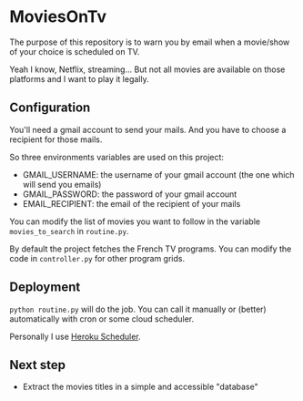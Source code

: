 # MoviesOnTv

The purpose of this repository is to warn you by email when a movie/show of your choice is scheduled on TV.

Yeah I know, Netflix, streaming... But not all movies are available on those platforms and I want to play it legally.

## Configuration

You'll need a gmail account to send your mails. And you have to choose a recipient for those mails.

So three environments variables are used on this project:
* GMAIL_USERNAME: the username of your gmail account (the one which will send you emails)
* GMAIL_PASSWORD: the password of your gmail account
* EMAIL_RECIPIENT: the email of the recipient of your mails

You can modify the list of movies you want to follow in the variable `movies_to_search` in `routine.py`.

By default the project fetches the French TV programs. You can modify the code in `controller.py` for other program grids. 

## Deployment

`python routine.py` will do the job.
You can call it manually or (better) automatically with cron or some cloud scheduler.

Personally I use [Heroku Scheduler](https://devcenter.heroku.com/articles/scheduler).

## Next step

* Extract the movies titles in a simple and accessible "database"
